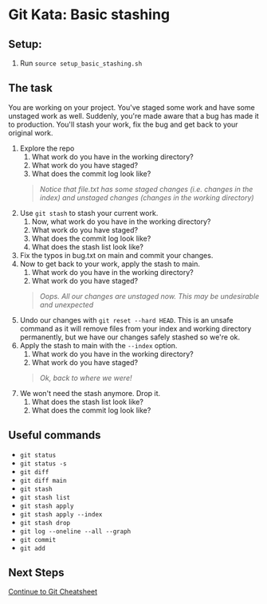 # Git Kata: Basic stashing

## Setup:

1. Run `source setup_basic_stashing.sh`

## The task

You are working on your project. You've staged some work and have some unstaged work as well.
Suddenly, you're made aware that a bug has made it to production. You'll stash your work, fix the bug and get back to your original work.

1. Explore the repo
   1. What work do you have in the working directory?
   2. What work do you have staged?
   3. What does the commit log look like?
   >*Notice that file.txt has some staged changes (i.e. changes in the index) and unstaged changes (changes in the working directory)*
2. Use `git stash` to stash your current work.
   1. Now, what work do you have in the working directory?
   2. What work do you have staged?
   3. What does the commit log look like?
   4. What does the stash list look like?
3. Fix the typos in bug.txt on main and commit your changes.
4. Now to get back to your work, apply the stash to main.
   1. What work do you have in the working directory?
   2. What work do you have staged?
   >*Oops. All our changes are unstaged now. This may be undesirable and unexpected*
5. Undo our changes with `git reset --hard HEAD`. This is an unsafe command as it will remove files from your index and working directory permanently, but we have our changes safely stashed so we're ok.
6. Apply the stash to main with the `--index` option.
   1. What work do you have in the working directory?
   2. What work do you have staged?
   >*Ok, back to where we were!*
7. We won't need the stash anymore. Drop it.
   1. What does the stash list look like?
   2. What does the commit log look like?

## Useful commands

- `git status`
- `git status -s`
- `git diff`
- `git diff main`
- `git stash`
- `git stash list`
- `git stash apply`
- `git stash apply --index`
- `git stash drop`
- `git log --oneline --all --graph`
- `git commit`
- `git add`

## Next Steps

[Continue to Git Cheatsheet](12-git_cheatsheet.md)
